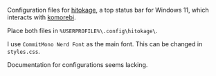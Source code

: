Configuration files for
[hitokage](https://github.com/codyduong/hitokage),
a top status bar for Windows 11,
which interacts with
[komorebi](https://github.com/LGUG2Z/komorebi).

Place both files in `%USERPROFILE%\.config\hitokage\`.

I use `CommitMono Nerd Font` as the main font.
This can be changed in `styles.css`.

Documentation for configurations seems lacking.

